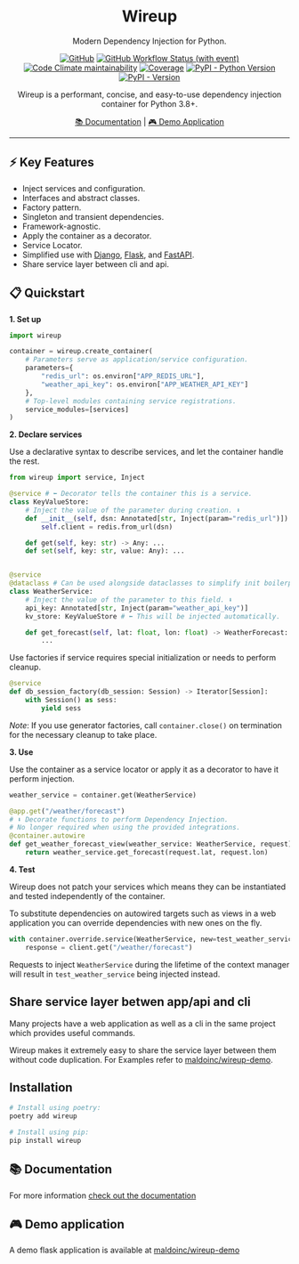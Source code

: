<div align="center">
<h1>Wireup</h1>
<p>Modern Dependency Injection for Python.</p>

[![GitHub](https://img.shields.io/github/license/maldoinc/wireup)](https://github.com/maldoinc/wireup)
[![GitHub Workflow Status (with event)](https://img.shields.io/github/actions/workflow/status/maldoinc/wireup/run_all.yml)](https://github.com/maldoinc/wireup)
[![Code Climate maintainability](https://img.shields.io/codeclimate/maintainability/maldoinc/wireup?label=Code+Climate)](https://codeclimate.com/github/maldoinc/wireup)
[![Coverage](https://img.shields.io/codeclimate/coverage/maldoinc/wireup?label=Coverage)](https://codeclimate.com/github/maldoinc/wireup)
[![PyPI - Python Version](https://img.shields.io/pypi/pyversions/wireup)](https://pypi.org/project/wireup/)
[![PyPI - Version](https://img.shields.io/pypi/v/wireup)](https://pypi.org/project/wireup/)

<p>Wireup is a performant, concise, and easy-to-use dependency injection container for Python 3.8+.</p>
<p><a target="_blank" href="https://maldoinc.github.io/wireup">📚 Documentation</a> | <a target="_blank" href="https://github.com/maldoinc/wireup-demo">🎮 Demo Application</a></p>
</div>

---

## ⚡ Key Features
* Inject services and configuration.
* Interfaces and abstract classes.
* Factory pattern.
* Singleton and transient dependencies.
* Framework-agnostic.
* Apply the container as a decorator.
* Service Locator.
* Simplified use with [Django](https://maldoinc.github.io/wireup/latest/integrations/django/),
[Flask](https://maldoinc.github.io/wireup/latest/integrations/flask/), and 
[FastAPI](https://maldoinc.github.io/wireup/latest/integrations/fastapi/).
* Share service layer between cli and api.

## 📋 Quickstart

**1. Set up**

```python
import wireup

container = wireup.create_container(
    # Parameters serve as application/service configuration.
    parameters={
        "redis_url": os.environ["APP_REDIS_URL"],
        "weather_api_key": os.environ["APP_WEATHER_API_KEY"]
    },
    # Top-level modules containing service registrations.
    service_modules=[services]
)
```

**2. Declare services**

Use a declarative syntax to describe services, and let the container handle the rest.

```python
from wireup import service, Inject

@service # ⬅️ Decorator tells the container this is a service.
class KeyValueStore:
    # Inject the value of the parameter during creation. ⬇️ 
    def __init__(self, dsn: Annotated[str, Inject(param="redis_url")]):
        self.client = redis.from_url(dsn)

    def get(self, key: str) -> Any: ...
    def set(self, key: str, value: Any): ...


@service
@dataclass # Can be used alongside dataclasses to simplify init boilerplate.
class WeatherService:
    # Inject the value of the parameter to this field. ⬇️
    api_key: Annotated[str, Inject(param="weather_api_key")]
    kv_store: KeyValueStore # ⬅️ This will be injected automatically.

    def get_forecast(self, lat: float, lon: float) -> WeatherForecast:
        ...
```

Use factories if service requires special initialization or needs to perform cleanup.

```python
@service
def db_session_factory(db_session: Session) -> Iterator[Session]:
    with Session() as sess:
        yield sess
```

*Note*: If you use generator factories, call `container.close()` on termination for the necessary
cleanup to take place.


**3. Use**

Use the container as a service locator or apply it as a decorator to have it perform injection.

```python
weather_service = container.get(WeatherService)
```

```python
@app.get("/weather/forecast")
# ⬇️ Decorate functions to perform Dependency Injection.
# No longer required when using the provided integrations.
@container.autowire
def get_weather_forecast_view(weather_service: WeatherService, request):
    return weather_service.get_forecast(request.lat, request.lon)
```

**4. Test**

Wireup does not patch your services which means they can be instantiated and tested independently of the container.

To substitute dependencies on autowired targets such as views in a web application you can override dependencies with new ones on the fly.

```python
with container.override.service(WeatherService, new=test_weather_service):
    response = client.get("/weather/forecast")
```

Requests to inject `WeatherService` during the lifetime of the context manager 
will result in `test_weather_service` being injected instead.

## Share service layer betwen app/api and cli

Many projects have a web application as well as a cli in the same project which
provides useful commands.

Wireup makes it extremely easy to share the service layer between them without
code duplication. For Examples refer to [maldoinc/wireup-demo](https://github.com/maldoinc/wireup-demo).

## Installation

```bash
# Install using poetry:
poetry add wireup

# Install using pip:
pip install wireup
```

## 📚 Documentation

For more information [check out the documentation](https://maldoinc.github.io/wireup)

## 🎮 Demo application

A demo flask application is available at [maldoinc/wireup-demo](https://github.com/maldoinc/wireup-demo)
